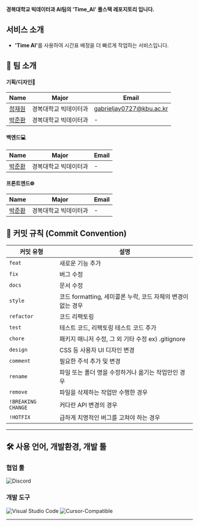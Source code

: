 <strong>경복대학교 빅데이터과 AI팀의 'Time_AI' 풀스택 레포지토리 입니다.</strong>

## 서비스 소개

- <strong>'Time AI'</strong>를 사용하여 시간표 배정을 더 빠르게 작업하는 서비스입니다.


## 👋 팀 소개
#### 기획/디자인🎨
| Name                                         | Major            | Email                |
| -------------------------------------------- | --------------  | ----------------------- |
| [정재원](https://github.com/gabrieljung0727)   | 경복대학교 빅데이터과  | gabrieljay0727@kbu.ac.kr |
| [박준환](https://github.com/junhwan04) |  경복대학교 빅데이터과  | - |


#### 백엔드💻
| Name                                         | Major            | Email                |
| -------------------------------------------- | --------------  | ----------------------- |
| [박준환](https://github.com/junhwan04) |  경복대학교 빅데이터과  | - |


#### 프론트엔드🌐
| Name                                         | Major            | Email                |
| -------------------------------------------- | --------------  | ----------------------- |
| [박준환](https://github.com/junhwan04) |  경복대학교 빅데이터과  | - |


## 🚀 커밋 규칙 (Commit Convention)

| **커밋 유형**      | **설명**                                                  |
|-------------------|---------------------------------------------------------|
| `feat`            | 새로운 기능 추가                                          |
| `fix`             | 버그 수정                                                 |
| `docs`            | 문서 수정                                                 |
| `style`           | 코드 formatting, 세미콜론 누락, 코드 자체의 변경이 없는 경우 |
| `refactor`        | 코드 리팩토링                                             |
| `test`            | 테스트 코드, 리팩토링 테스트 코드 추가                    |
| `chore`           | 패키지 매니저 수정, 그 외 기타 수정 ex) .gitignore         |
| `design`          | CSS 등 사용자 UI 디자인 변경                              |
| `comment`         | 필요한 주석 추가 및 변경                                   |
| `rename`          | 파일 또는 폴더 명을 수정하거나 옮기는 작업만인 경우       |
| `remove`          | 파일을 삭제하는 작업만 수행한 경우                        |
| `!BREAKING CHANGE`| 커다란 API 변경의 경우                                    |
| `!HOTFIX`         | 급하게 치명적인 버그를 고쳐야 하는 경우                   |

---
## 🛠️ 사용 언어, 개발환경, 개발 툴

### 협업 툴
![Discord](https://img.shields.io/badge/Discord-5865F2?style=flat-square&logo=discord&logoColor=ffffff)

### 개발 도구
![Visual Studio Code](https://img.shields.io/badge/Visual_Studio_Code-007ACC?style=flat-square&logo=visual-studio-code&logoColor=ffffff)
![Cursor-Compatible](https://custom-icon-badges.demolab.com/badge/Cursor-000000?logo=cursor-ai-white)

---